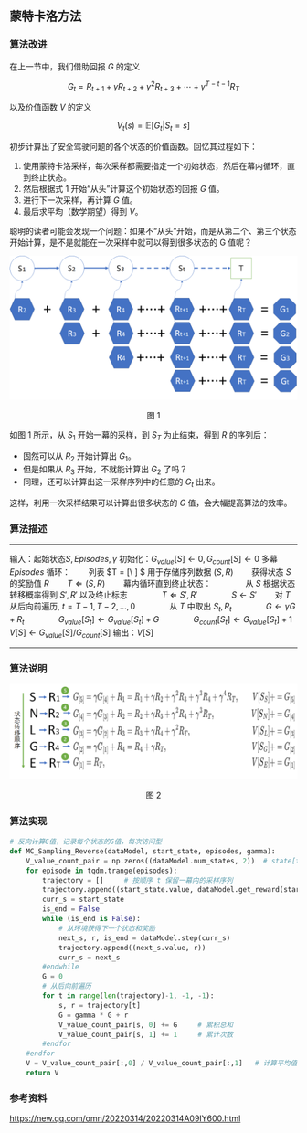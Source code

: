
## 蒙特卡洛方法

### 算法改进

在上一节中，我们借助回报 $G$ 的定义

$$
G_t = R_{t+1}+\gamma R_{t+2}+\gamma^2 R_{t+3}+ \cdots +\gamma^{T-t-1} R_{T}  \tag{1}
$$

以及价值函数 $V$ 的定义

$$
V_t(s) = \mathbb E [G_t | S_t = s]
\tag{2}
$$

初步计算出了安全驾驶问题的各个状态的价值函数。回忆其过程如下：

1. 使用蒙特卡洛采样，每次采样都需要指定一个初始状态，然后在幕内循环，直到终止状态。
2. 然后根据式 1 开始“从头”计算这个初始状态的回报 $G$ 值。
3. 进行下一次采样，再计算 $G$ 值。
4. 最后求平均（数学期望）得到 $V$。

聪明的读者可能会发现一个问题：如果不“从头”开始，而是从第二个、第三个状态开始计算，是不是就能在一次采样中就可以得到很多状态的 G 值呢？

<center>
<img src="./img/MC-1.png" width="600">

图 1 
</center>

如图 1 所示，从 $S_1$ 开始一幕的采样，到 $S_T$ 为止结束，得到 $R$ 的序列后：
- 固然可以从 $R_2$ 开始计算出 $G_1$。
- 但是如果从 $R_3$ 开始，不就能计算出 $G_2$ 了吗？
- 同理，还可以计算出这一采样序列中的任意的 $G_t$ 出来。

这样，利用一次采样结果可以计算出很多状态的 $G$ 值，会大幅提高算法的效率。


### 算法描述

---

输入：起始状态$S,Episodes,\gamma$
初始化：$G_{value}[S] \leftarrow 0, G_{count}[S] \leftarrow 0$
多幕 $Episodes$ 循环：
　　列表 $T = [\ ] $ 用于存储序列数据 $(S,R)$
　　获得状态 $S$ 的奖励值 $R$
　　$T \Leftarrow (S,R)$
　　幕内循环直到终止状态：
　　　　从 $S$ 根据状态转移概率得到 $S',R'$ 以及终止标志
　　　　$T \Leftarrow S',R'$
　　　　$S \leftarrow S'$
　　对 $T$ 从后向前遍历, $t=T-1,T-2,...,0$
　　　　从 $T$ 中取出 $S_t,R_t$
　　　　$G \leftarrow \gamma G+R_t$
　　　　$G_{value}[S_t] \leftarrow G_{value}[S_t]+G$
　　　　$G_{count}[S_t] \leftarrow G_{value}[S_t]+1$
$V[S] \leftarrow G_{value}[S] / G_{count}[S]$
输出：$V[S]$

---

### 算法说明

<center>
<img src="./img/MC-2.png">

图 2
</center>


### 算法实现

```Python
# 反向计算G值，记录每个状态的G值，每次访问型
def MC_Sampling_Reverse(dataModel, start_state, episodes, gamma):
    V_value_count_pair = np.zeros((dataModel.num_states, 2))  # state[total value, count of g]
    for episode in tqdm.trange(episodes):
        trajectory = []     # 按顺序 t 保留一幕内的采样序列
        trajectory.append((start_state.value, dataModel.get_reward(start_state)))
        curr_s = start_state
        is_end = False
        while (is_end is False):
            # 从环境获得下一个状态和奖励
            next_s, r, is_end = dataModel.step(curr_s)
            trajectory.append((next_s.value, r))
            curr_s = next_s
        #endwhile
        G = 0
        # 从后向前遍历
        for t in range(len(trajectory)-1, -1, -1):
            s, r = trajectory[t]
            G = gamma * G + r
            V_value_count_pair[s, 0] += G     # 累积总和
            V_value_count_pair[s, 1] += 1     # 累计次数
        #endfor
    #endfor
    V = V_value_count_pair[:,0] / V_value_count_pair[:,1]   # 计算平均值
    return V
```

### 参考资料

https://new.qq.com/omn/20220314/20220314A09IY600.html